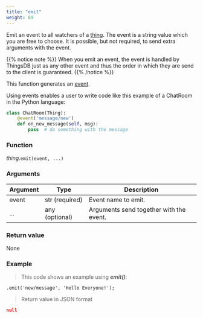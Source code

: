 ```yaml
---
title: "emit"
weight: 89
---
```


Emit an event to all watchers of a [thing](..).
The event is a string value which you are free to choose. It is possible, but not required, to send extra arguments with the event.

{{% notice note %}}
When you emit an event, the event is handled by ThingsDB just as any other event and thus the order in which they are send
to the client is guaranteed.
{{% /notice %}}

This function generates an [event](../../../overview/events).


Using events enables a user to write code like this example of a ChatRoom in the Python language:

```python
class ChatRoom(Thing):
    @event('message/new')
    def on_new_message(self, msg):
        pass  # do something with the message
```

### Function

*thing*.`emit(event, ...)`

### Arguments

Argument | Type | Description
-------- | ---- | -----------
event | str (required) | Event name to emit.
... | any (optional) | Arguments send together with the event.


### Return value

None

### Example

> This code shows an example using ***emit()***:

```thingsdb,json_response
.emit('new/message', 'Hello Everyone!');
```

> Return value in JSON format

```json
null
```
